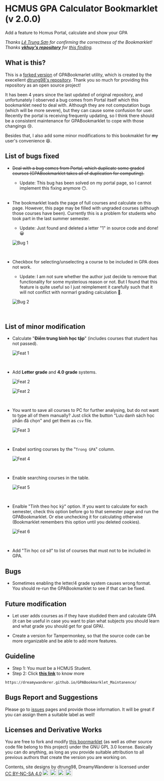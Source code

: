 # HCMUS GPA Calculator Bookmarklet (v 2.0.0)

Add a feature to Hcmus Portal, calculate and show your GPA

*Thanks [Lê Trung Sơn](https://www.facebook.com/trungson.le.142) for confirming the correctness of the Bookmarklet! Thanks **[vkhuy's repository](https://github.com/vkhuy/GPABookmarklet)** for [this finding](#thcsBug).*

## What is this?

This is a [forked version](https://github.com/DreamyWanderer/GPABookmarklet_Maintanence) of GPABookmarlet utility, which is created by the execellent [dtrung98's repository](https://github.com/dtrung98/GPABookmarklet). Thank you so much for providing this repository as an open source project!

It has been 4 years since the last updated of original repository, and unfortunately I observed a bug comes from Portal itself which this bookmarklet need to deal with. Although they are not computation bugs (which will be more severe), but they can cause some confusion for user. Recently the portal is receiving frequenly updating, so I think there should be a consistent maintenance for GPABookmarklet to cope with those changings 😢.

Besides that, I also add some minor modifications to this bookmaklet for ~~my~~ user's convenience 😆.

## List of bugs fixed

- ~~Deal with a bug comes from Portal, which duplicate some graded courses (GPABookmarklet takes all of duplication for computing).~~

  - Update: This bug has been solved on my portal page, so I cannot implement this fixing anymore 😶.

  <br>

- The bookmarklet loads the page of full courses and calculate on this page. However, this page may be filled with ungraded courses (although those courses have been). Currently this is a problem for students who took part in the last summer semester.

  - Update: Just found and deleted a letter "1" in source code and done! 😀

  ![Bug 1](Figure/Fix_Bug_1.png)

  <br>

- Checkbox for selecting/unselecting a course to be included in GPA does not work.

  - Update: I am not sure whether the author just decide to remove that functionality for some mysterious reason or not. But I found that this feature is quite useful so I just reimplement it carefully such that it will not conflict with normarl grading calculation 🫣.

  ![Bug 2](Figure/Fix_Bug_2.gif)

  <br>

## List of minor modification

- Calculate "**Điểm trung bình học tập**" (includes courses that student has not passed).

  ![Feat 1](Figure/Modification_1.png)

  <br>

- Add **Letter grade** and **4.0 grade** systems.

  ![Feat 2](Figure/Modification_2.png)

  ![Feat 2](Figure/Modification_2_1.gif)

  <br>

- You want to save all courses to PC for further analysing, but do not want to type all of them manually? Just click the button "Lưu danh sách học phần đã chọn" and get them as ```csv``` file.

  ![Feat 3](Figure/Modification_3.gif)

  <br>

- Enabel sorting courses by the "```Trong GPA```" column.

  ![Feat 4](Figure/Modification_4.gif)

  <br>

- Enable searching courses in the table.

  ![Feat 5](Figure/Modification_5.gif)

  <br>

- Enalble "Tính theo học kỳ" option. If you want to calculate for each semester, check this option before go to that semester page and run the GPABookmarklet. Or else unchecking it for calculating otherwise (Bookmarklet remembers this option until you deleted cookies).

  ![Feat 6](Figure/Modification_6.png)

  <br>

- <a name="thcsBug"></a> Add "Tin học cơ sở" to list of courses that must not to be included in GPA.

## Bugs

- Sometimes enabling the letter/4 grade system causes wrong format. You should re-run the GPABookmarklet to see if that can be fixed.

## Future modification

- Let user adds courses as if they have studided them and calculate GPA (it can be useful in case you want to plan what subjects you should learn and what grade you should get for goal GPA).

- Create a version for Tampermonkey, so that the source code can be more organizable and be able to add more features.

## Guideline

- Step 1: You must be a HCMUS Student.
- Step 2: Click **[this link](https://dreamywanderer.github.io/GPABookmarklet_Maintanence/)** to know more

````
https://dreamywanderer.github.io/GPABookmarklet_Maintanence/
````

## Bugs Report and Suggestions

Please go to [issues](https://github.com/DreamyWanderer/GPABookmarklet_Maintanence/issues) pages and provide those information. It will be great if you can assign them a suitable label as well!

## Licenses and Derivative Works

You are free to fork and modify [this boormarklet](https://github.com/DreamyWanderer/GPABookmarklet_Maintanence) (as well as other source code file belong to this project) under the GNU GPL 3.0 license. Basically you can do anything, as long as you provide suitable attribution to all previous authors that create the version you are working on.

<p xmlns:cc="http://creativecommons.org/ns#" xmlns:dct="http://purl.org/dc/terms/"><span property="dct:title">Contents, site designs </span> by <span property="cc:attributionName">dtrung98, DreamyWanderer</span> is licensed under <a href="http://creativecommons.org/licenses/by-nc-sa/4.0/?ref=chooser-v1" target="_blank" rel="license noopener noreferrer" style="display:inline-block;">CC BY-NC-SA 4.0<img style="height:22px!important;margin-left:3px;vertical-align:text-bottom;" src="https://mirrors.creativecommons.org/presskit/icons/cc.svg?ref=chooser-v1"><img style="height:22px!important;margin-left:3px;vertical-align:text-bottom;" src="https://mirrors.creativecommons.org/presskit/icons/by.svg?ref=chooser-v1"><img style="height:22px!important;margin-left:3px;vertical-align:text-bottom;" src="https://mirrors.creativecommons.org/presskit/icons/nc.svg?ref=chooser-v1"><img style="height:22px!important;margin-left:3px;vertical-align:text-bottom;" src="https://mirrors.creativecommons.org/presskit/icons/sa.svg?ref=chooser-v1"></a></p>
